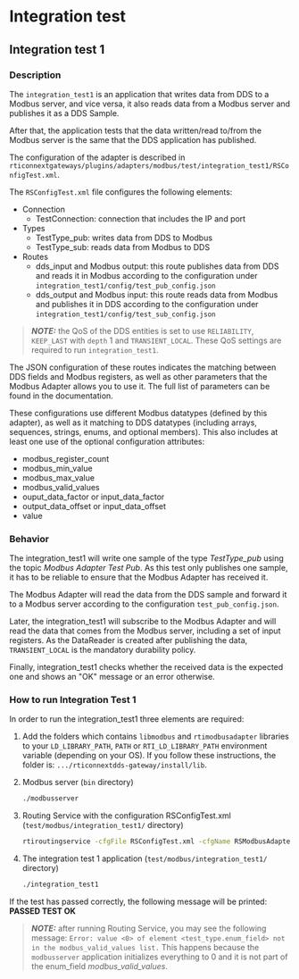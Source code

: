 # Integration test

## Integration test 1

### Description

The `integration_test1` is an application that writes data from DDS to a Modbus
server, and vice versa, it also reads data from a Modbus server and publishes
it as a DDS Sample.

After that, the application tests that the data written/read to/from the Modbus
server is the same that the DDS application has published.

The configuration of the adapter is described in
`rticonnextgateways/plugins/adapters/modbus/test/integration_test1/RSConfigTest.xml`.

The `RSConfigTest.xml` file configures the following elements:

* Connection
  * TestConnection: connection that includes the IP and port
* Types
  * TestType_pub: writes data from DDS to Modbus
  * TestType_sub: reads data from Modbus to DDS
* Routes
  * dds_input and Modbus output: this route publishes data from DDS and reads
    it in Modbus according to the configuration under
    `integration_test1/config/test_pub_config.json`
  * dds_output and Modbus input: this route reads data from Modbus and
    publishes it in DDS according to the configuration under
    `integration_test1/config/test_sub_config.json`

> **_NOTE:_**  the QoS of the DDS entities is set to use `RELIABILITY`,
> `KEEP_LAST` with `depth` 1 and `TRANSIENT_LOCAL`. These QoS settings are
> required to run `integration_test1`.

The JSON configuration of these routes indicates the matching between DDS
fields and Modbus registers, as well as other parameters that the Modbus
Adapter allows you to use it. The full list of parameters can be found in the
documentation.

These configurations use different Modbus datatypes (defined by this adapter),
as well as it matching to DDS datatypes (including arrays, sequences, strings,
enums, and optional members). This also includes at least one use of the
optional configuration attributes:

* modbus_register_count
* modbus_min_value
* modbus_max_value
* modbus_valid_values
* ouput_data_factor or input_data_factor
* output_data_offset or input_data_offset
* value

### Behavior

The integration_test1 will write one sample of the type *TestType_pub* using the
topic *Modbus Adapter Test Pub*. As this test only publishes one sample, it has
to be reliable to ensure that the Modbus Adapter has received it.

The Modbus Adapter will read the data from the DDS sample and forward it to
a Modbus server according to the configuration `test_pub_config.json`.

Later, the integration_test1 will subscribe to the Modbus Adapter and will read
the data that comes from the Modbus server, including a set of input registers.
As the DataReader is created after publishing the data, `TRANSIENT_LOCAL` is
the mandatory durability policy.

Finally, integration_test1 checks whether the received data is the expected one
and shows an "OK" message or an error otherwise.

### How to run Integration Test 1

In order to run the integration_test1 three elements are required:

1. Add the folders which contains `libmodbus` and `rtimodbusadapter` libraries to
your `LD_LIBRARY_PATH`, `PATH` or `RTI_LD_LIBRARY_PATH` environment variable
(depending on your OS). If you follow these instructions, the folder is:
`.../rticonnextdds-gateway/install/lib`.

1. Modbus server (`bin` directory)

    ```sh
    ./modbusserver
    ```

1. Routing Service with the configuration RSConfigTest.xml (`test/modbus/integration_test1/` directory)

    ```sh
    rtiroutingservice -cfgFile RSConfigTest.xml -cfgName RSModbusAdapterTest
    ```

1. The integration test 1 application (`test/modbus/integration_test1/` directory)

    ```sh
    ./integration_test1
    ```

If the test has passed correctly, the following message will be printed:
**PASSED TEST OK**

> **_NOTE:_** after running Routing Service, you may see the following message:
> ```Error: value <0> of element <test_type.enum_field> not in the modbus_valid_values list.```
> This happens because the `modbusserver` application initializes everything
> to 0 and it is not part of the enum_field *modbus_valid_values*.
